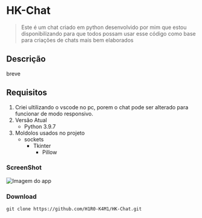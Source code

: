 # HK-Chat
> Este é um chat criado em python desenvolvido por mim que estou disponibilizando para que todos possam usar esse código como base para criações de chats mais bem elaborados

## Descrição
breve
## Requisitos
1. Criei ultilizando o vscode no pc, porem o chat pode ser alterado para funcionar de modo responsivo.
1. Versão Atual
     - Python 3.9.7
1. Moldolos usados no projeto
     - sockets
          - Tkinter
               - Pillow
### ScreenShot
![Imagem do app]()
### Download
```
git clone https://github.com/H1R0-K4M1/HK-Chat.git
```



